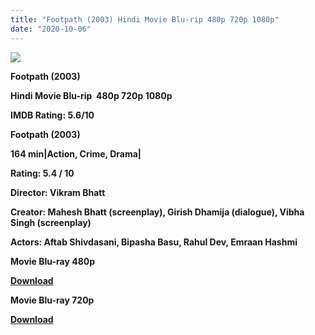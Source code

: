 ```yaml
---
title: "Footpath (2003) Hindi Movie Blu-rip 480p 720p 1080p"
date: "2020-10-06"
---
```


[**![](https://1.bp.blogspot.com/-UlTGn6J2o6g/XtiXejRAIRI/AAAAAAAACdE/M5YPp58aTJoF5bV5FbDUv5Go9J_zSErygCLcBGAsYHQ/s1600/footpath.jpg)**](https://1.bp.blogspot.com/-UlTGn6J2o6g/XtiXejRAIRI/AAAAAAAACdE/M5YPp58aTJoF5bV5FbDUv5Go9J_zSErygCLcBGAsYHQ/s1600/footpath.jpg)

 **Footpath (2003)**

**Hindi Movie Blu-rip  480p 720p 1080p**

**IMDB Rating: 5.6/10**

**Footpath (2003)**

**164 min|Action, Crime, Drama|**

**Rating: 5.4 / 10** 

**Director: Vikram Bhatt**

**Creator: Mahesh Bhatt (screenplay), Girish Dhamija (dialogue), Vibha Singh (screenplay)**

**Actors: Aftab Shivdasani, Bipasha Basu, Rahul Dev, Emraan Hashmi**

 **Movie Blu-ray 480p** 

**[Download](https://royalfitness.xyz/archives/2044)** 

 **Movie Blu-ray 720p** 

**[Download](https://royalfitness.xyz/archives/2046)**
